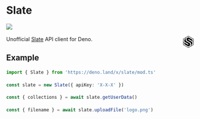 # Slate

[![][docs-badge]][docs]

Unofficial [Slate](https://slate.host) API client for Deno. <img align="right" src="logo.png" />

## Example

```ts
import { Slate } from 'https://deno.land/x/slate/mod.ts'

const slate = new Slate({ apiKey: 'X-X-X' })

const { collections } = await slate.getUserData()

const { filename } = await slate.uploadFile('logo.png')
```

[docs-badge]: https://img.shields.io/github/v/release/deno-libs/slate?color=yellow&label=Docs&logo=deno&style=flat-square
[docs]: https://doc.deno.land/https/deno.land/x/slate/mod.ts
